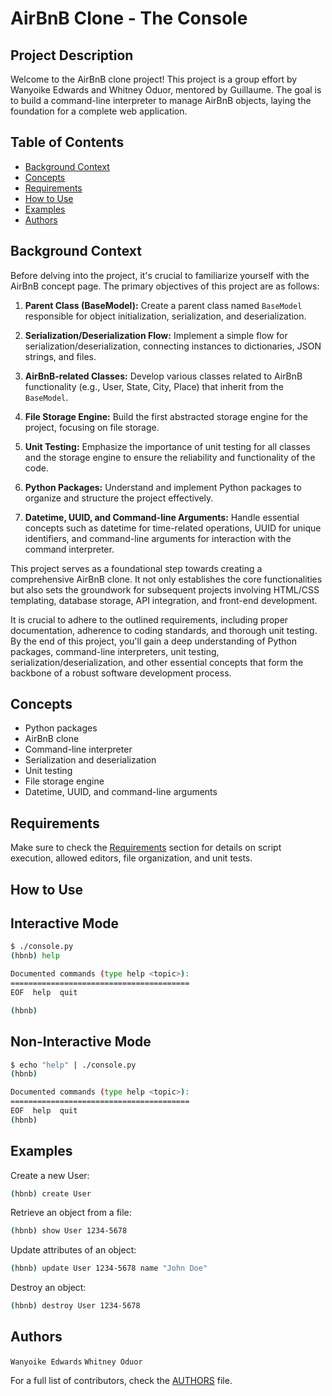 # AirBnB Clone - The Console


## Project Description

Welcome to the AirBnB clone project! This project is a group effort by Wanyoike Edwards and Whitney Oduor, mentored by Guillaume. The goal is to build a command-line interpreter to manage AirBnB objects, laying the foundation for a complete web application.

## Table of Contents

- [Background Context](#background-context)
- [Concepts](#concepts)
- [Requirements](#requirements)
- [How to Use](#how-to-use)
- [Examples](#examples)
- [Authors](#authors)

## Background Context

Before delving into the project, it's crucial to familiarize yourself with the AirBnB concept page. The primary objectives of this project are as follows:

1. **Parent Class (BaseModel):** Create a parent class named `BaseModel` responsible for object initialization, serialization, and deserialization.

2. **Serialization/Deserialization Flow:** Implement a simple flow for serialization/deserialization, connecting instances to dictionaries, JSON strings, and files.

3. **AirBnB-related Classes:** Develop various classes related to AirBnB functionality (e.g., User, State, City, Place) that inherit from the `BaseModel`.

4. **File Storage Engine:** Build the first abstracted storage engine for the project, focusing on file storage.

5. **Unit Testing:** Emphasize the importance of unit testing for all classes and the storage engine to ensure the reliability and functionality of the code.

6. **Python Packages:** Understand and implement Python packages to organize and structure the project effectively.

7. **Datetime, UUID, and Command-line Arguments:** Handle essential concepts such as datetime for time-related operations, UUID for unique identifiers, and command-line arguments for interaction with the command interpreter.

This project serves as a foundational step towards creating a comprehensive AirBnB clone. It not only establishes the core functionalities but also sets the groundwork for subsequent projects involving HTML/CSS templating, database storage, API integration, and front-end development.

It is crucial to adhere to the outlined requirements, including proper documentation, adherence to coding standards, and thorough unit testing. By the end of this project, you'll gain a deep understanding of Python packages, command-line interpreters, unit testing, serialization/deserialization, and other essential concepts that form the backbone of a robust software development process.

## Concepts

- Python packages
- AirBnB clone
- Command-line interpreter
- Serialization and deserialization
- Unit testing
- File storage engine
- Datetime, UUID, and command-line arguments

## Requirements

Make sure to check the [Requirements](#requirements) section for details on script execution, allowed editors, file organization, and unit tests.

## How to Use

## Interactive Mode

```bash
$ ./console.py
(hbnb) help

Documented commands (type help <topic>):
========================================
EOF  help  quit

(hbnb)
```

## Non-Interactive Mode

```bash
$ echo "help" | ./console.py
(hbnb)

Documented commands (type help <topic>):
========================================
EOF  help  quit
(hbnb)

```
## Examples

Create a new User:
```bash
(hbnb) create User
```
Retrieve an object from a file:
```bash
(hbnb) show User 1234-5678
```
Update attributes of an object:
```bash
(hbnb) update User 1234-5678 name "John Doe"
```
Destroy an object:
```bash
(hbnb) destroy User 1234-5678
```
## Authors

`Wanyoike Edwards`
`Whitney Oduor`

For a full list of contributors, check the [AUTHORS](#AUTHORS) file.
